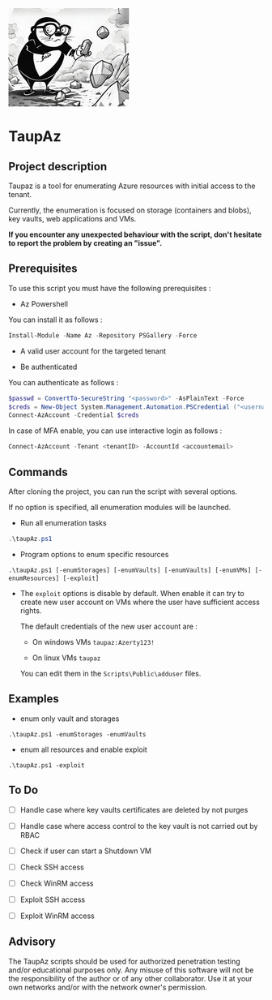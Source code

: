 ![Taupaz Logo](Resources/logo.png)

# TaupAz

## Project description

Taupaz is a tool for enumerating Azure resources with initial access to the tenant.

Currently, the enumeration is focused on storage (containers and blobs), key vaults, web applications and VMs.

**If you encounter any unexpected behaviour with the script, don't hesitate to report the problem by creating an "issue".**

## Prerequisites

To use this script you must have the following prerequisites :

- Az Powershell

You can install it as follows :

```powershell
Install-Module -Name Az -Repository PSGallery -Force
```

* A valid user account for the targeted tenant

* Be authenticated

You can authenticate as follows :

```powershell
$passwd = ConvertTo-SecureString "<password>" -AsPlainText -Force 
$creds = New-Object System.Management.Automation.PSCredential ("<username>", $passwd)
Connect-AzAccount -Credential $creds
```

In case of MFA enable, you can use interactive login as follows :

```powershell
Connect-AzAccount -Tenant <tenantID> -AccountId <accountemail>
```

## Commands

After cloning the project, you can run the script with several options.

If no option is specified, all enumeration modules will be launched.

* Run all enumeration tasks

```powershell
.\taupAz.ps1
```

* Program options to enum specific resources

```
.\taupAz.ps1 [-enumStorages] [-enumVaults] [-enumVaults] [-enumVMs] [-enumResources] [-exploit]
```

* The `exploit` options is disable by default. When enable it can try to create new user account on VMs where the user have sufficient access rights.
  
  The default credentials of the new user account are : 
  
  * On windows VMs  `taupaz:Azerty123!`
  
  * On linux VMs `taupaz`
  
  You can edit them in the `Scripts\Public\adduser` files.



## Examples

* enum only vault and storages

```
.\taupAz.ps1 -enumStorages -enumVaults
```

* enum all resources and enable exploit 

```
.\taupAz.ps1 -exploit 
```



## To Do


- [ ] Handle case where key vaults certificates are deleted by not purges
- [ ] Handle case where access control to the key vault is not carried out by RBAC
- [ ] Check if user can start a Shutdown VM
- [ ] Check SSH access
- [ ] Check WinRM access
- [ ] Exploit SSH access
- [ ] Exploit WinRM access


## Advisory

The TaupAz scripts should be used for authorized penetration testing and/or educational purposes only. Any misuse of this software will not be the responsibility of the author or of any other collaborator. Use it at your own networks and/or with the network owner's permission.

